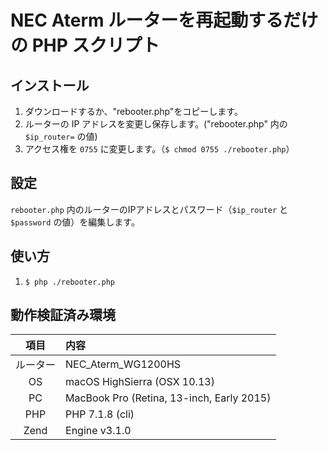 # NEC Aterm ルーターを再起動するだけの PHP スクリプト

## インストール

1. ダウンロードするか、"rebooter.php"をコピーします。
2. ルーターの IP アドレスを変更し保存します。("rebooter.php" 内の `$ip_router=` の値)
3. アクセス権を `0755` に変更します。（`$ chmod 0755 ./rebooter.php`）

## 設定

`rebooter.php` 内のルーターのIPアドレスとパスワード（`$ip_router` と `$password` の値）を編集します。

## 使い方

1. `$ php ./rebooter.php`

## 動作検証済み環境

|項目 |内容|
|:--:|:---|
|ルーター| NEC_Aterm_WG1200HS|
|OS| macOS HighSierra (OSX 10.13)|
|PC| MacBook Pro (Retina, 13-inch, Early 2015) |
|PHP| PHP 7.1.8 (cli) |
|Zend| Engine v3.1.0|

